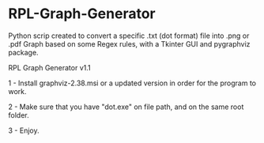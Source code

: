 # RPL-Graph-Generator
Python scrip created to convert a specific .txt (dot format) file into .png or .pdf Graph based on some Regex rules, with a Tkinter GUI and pygraphviz package.

RPL Graph Generator v1.1

1 - Install graphviz-2.38.msi or a updated version in order for the program to work.

2 - Make sure that you have "dot.exe" on file path, and on the same root folder.

3 - Enjoy.
